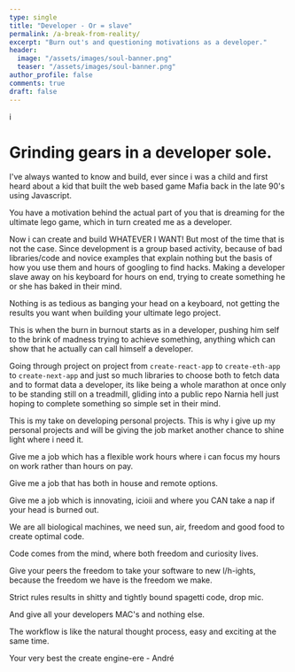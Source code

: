 ```yaml
---
type: single
title: "Developer - Or = slave"
permalink: /a-break-from-reality/
excerpt: "Burn out's and questioning motivations as a developer."
header:
  image: "/assets/images/soul-banner.png"
  teaser: "/assets/images/soul-banner.png"
author_profile: false
comments: true
draft: false
---
```

i
# Grinding gears in a developer sole.

I've always wanted to know and build, ever since i was a child and first heard about a kid that built the web based game Mafia back in the late 90's using Javascript.

You have a motivation behind the actual part of you that is dreaming for the ultimate lego game, which in turn created me as a developer.

Now i can create and build WHATEVER I WANT! But most of the time that is not the case. Since development is a group based activity, because of bad libraries/code and novice examples that explain nothing but the basis of how you use them and hours of googling to find hacks. Making a developer slave away on his keyboard for hours on end, trying to create something he or she has baked in their mind.

Nothing is as tedious as banging your head on a keyboard, not getting the results you want when building your ultimate lego project.

This is when the burn in burnout starts as in a developer, pushing him self to the brink of madness trying to achieve something, anything which can show that he actually can call himself a developer.

Going through project on project from `create-react-app` to `create-eth-app` to `create-next-app` and just so much libraries to choose both to fetch data and to format data a developer, its like being a whole marathon at once only to be standing still on a treadmill, gliding into a public repo Narnia hell just hoping to complete something so simple set in their mind.

This is my take on developing personal projects. This is why i give up my personal projects and will be giving the job market another chance to shine light where i need it.

Give me a job which has a flexible work hours where i can focus my hours on work rather than hours on pay.

Give me a job that has both in house and remote options.

Give me a job which is innovating, icioii and where you CAN take a nap if your head is burned out.

We are all biological machines, we need sun, air, freedom and good food to create optimal code.

Code comes from the mind, where both freedom and curiosity lives.

Give your peers the freedom to take your software to new l/h-ights, because the freedom we have is the freedom we make.

Strict rules results in shitty and tightly bound spagetti code, drop mic.

And give all your developers MAC's and nothing else.

The workflow is like the natural thought process, easy and exciting at the same time.

Your very best the create engine-ere - André
